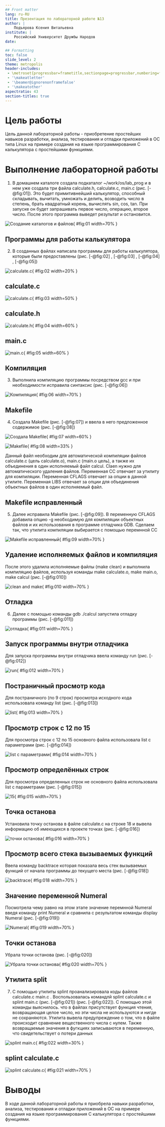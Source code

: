 ```yaml
---
## Front matter
lang: ru-RU
title: Презентация по лабораторной работе №13
author: |
	Подъярова Ксения Витальевна
institute: |
	Российский Университет Дружбы Народов
date: 

## Formatting
toc: false
slide_level: 2
theme: metropolis
header-includes: 
 - \metroset{progressbar=frametitle,sectionpage=progressbar,numbering=fraction}
 - '\makeatletter'
 - '\beamer@ignorenonframefalse'
 - '\makeatother'
aspectratio: 43
section-titles: true
---
```


# Цель работы

Цель данной лабораторной работы - приобретение простейших навыков разработки, анализа, тестирования и отладки приложений в ОС типа Linux на примере создания на языке программирования C калькулятора с простейшими функциями.


# Выполнение лабораторной работы

1. В домашнем каталоге создала подкаталог ~/work/os/lab_prog и в нем уже создала три файла calculate.h, calculate.c, main.c (рис. [-@fig:01]). Это будет примитивнейший калькулятор, способный складывать, вычитать, умножать и делить, возводить число в степень, брать квадратный корень, вычислять sin, cos, tan. При запуске он будет запрашивать первое число, операцию, второе число. После этого программа выведет результат и остановится.

![Создание каталогов и файлов](image/1.png){ #fig:01 width=70% }

## Программы для работы калькулятора 

2. В созданных файлах написала программы для работы калькулятора, которые были предоставлены (рис. [-@fig:02] , [-@fig:03] , [-@fig:04] , [-@fig:05])

![calculate.c](image/3.png){ #fig:02 width=20% }

## calculate.c

![calculate.c](image/4.png){ #fig:03 width=50% }

## calculate.h

![calculate.h](image/2.png){ #fig:04 width=60% }

## main.c

![main.c](image/5.png){ #fig:05 width=60% }

## Компиляция

3. Выполнила компиляцию программы посредством gcc и при необходимости исправила синтаксис (рис. [-@fig:06])

![Компиляция](image/6.png){ #fig:06 width=70% }

## Makefile

4. Создала Makefile (рис. [-@fig:07]) и ввела в него предложенное содержимое (рис. [-@fig:08])

![Создала Makefile](image/7.png){ #fig:07 width=60% }

![Makefile](image/8.png){ #fig:08 width=33% }

Данный файл необходим для автоматической компиляции файлов calculate.c (цель calculate.o), main.c (main.o цель), а также их объединения в один исполняемый файл calcul. Claen нужно для автоматического удаления файлов. Переменная CC отвечает за утилиту для компиляции. Переменная CFLAGS отвечает за опции в данной утилите. Переменная LIBS отвечает за опции для объединения объектных файлов в один исполняемый файл.

## Makefile исправленный

5. Далее исправила Makefile (рис. [-@fig:09]). В переменную CFLAGS добавила опцию -g необходимую для компиляции объектных файлов и их использования в программе отладчика GDВ. Сделаем так, что утилита компиляции выбирается с помощью перемнной CC

![Makefile исправленный](image/9.png){ #fig:09 width=70% }

## Удаление исполняемых файлов и компиляция

После этого удалила исполняемые файлы (make clean) и выполнила компиляцию файлов, используя команды make calculate.o, make main.o, make calcul (рис. [-@fig:010])

![clean and make ](image/10.png){ #fig:010 width=70% }

## Отладка

6. Далее с помощью команды gdb ./calcul запустила отладку программы (рис. [-@fig:011])

![отладка](image/11.png){ #fig:011 width=70% }

## Запуск программы внутри отладчика

Для запуска программы внутри отладчика ввела команду run (рис. [-@fig:012])

![run](image/12.png){ #fig:012 width=70% }

## Постраничный просмотр кода

Для постраничного (по 9 строк) просмотра исходного кода использовала команду list (рис. [-@fig:013])

![list](image/13.png){ #fig:013 width=70% }

## Просмотр строк с 12 по 15

Для просмотра строк с 12 по 15 основного файла использовала list с параметрами (рис. [-@fig:014])

![list с параметрами](image/14.png){ #fig:014 width=70% }

## Просмотр определённых строк

Для просмотра определенных строк не основного файла использовала list с параметрами (рис. [-@fig:015])

![15](image/15.png){ #fig:015 width=70% }

## Точка останова

Установила точку останова в файле calculate.c на строке 18 и вывела информацию об имеющихся в проекте точках (рис. [-@fig:016])

![точки останова](image/17.png){ #fig:016 width=70% }

## Просмотр всего стека вызываемых функций

Ввела команду backtrace которая показала весь стек вызываемых функций от начала программы до текущего места (рис. [-@fig:018])

![backtrace](image/18.png){ #fig:018 width=70% }

## Значение переменной Numeral

Посмотрела чему равно на этом этапе значение перемнной Numeral введя команду print Numeral и сравнила с результатом команды display Numeral (рис. [-@fig:019])

![Numeral](image/19.png){ #fig:019 width=70% }

## Точки останова

Убрала точки останова (рис. [-@fig:020])

![Убрала точки останова](image/20.png){ #fig:020 width=70% }

## Утилита split

7. С помощью утилиты splint проанализировала коды файлов calculate.c main.c . Воспользовалась командлй splint calculate.c и splint main.c (рис. [-@fig:021]) (рис. [-@fig:022]). С помощью этой команды выяснилось. что в файлах присутствует функция чтения, возвращающая целое число, но эти числа не используются и нигде не сохраняются. Утилита вывела предупреждение о том, что в файле происходит сравнение вещественного числа с нулем. Также возвращаемые значения в фугкциях записываются в переменную, что свидетельствует о потери данных

![splint main.c](image/22.png){ #fig:022 width=30% }

## splint calculate.c

![splint calculate.c](image/21.png){ #fig:021 width=70% }

# Выводы

В ходе данной лабораторной работы я приобрела навыки разработки, анализа, тестирования и отладки приложений в ОС на примере создания на языке программирования С калькулятора с простейшими функциями.
